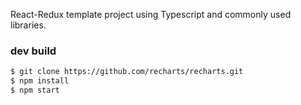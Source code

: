 React-Redux template project using Typescript and commonly used libraries.


### dev build

```sh
$ git clone https://github.com/recharts/recharts.git
$ npm install
$ npm start
```
